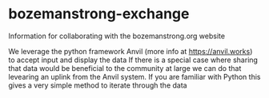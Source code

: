 # bozemanstrong-exchange
Information for collaborating with the bozemanstrong.org website

We leverage the python framework Anvil (more info at https://anvil.works) to accept input and display the data
If there is a special case where sharing that data would be beneficial to the community at large we can do that
levearing an uplink from the Anvil system.  If you are familiar with Python this gives a very simple method to 
iterate through the data

